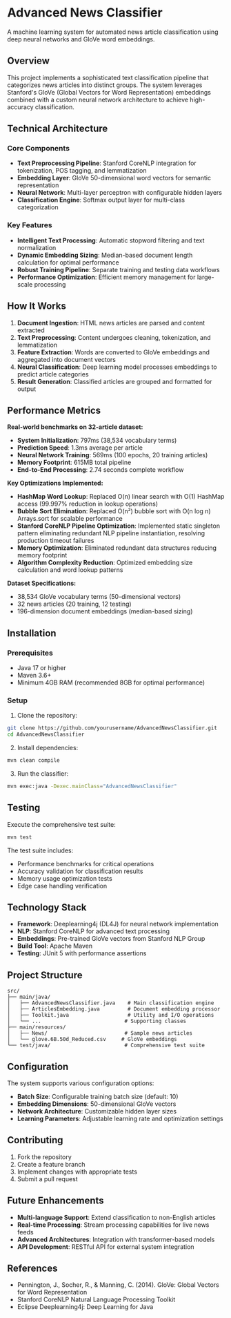 # Advanced News Classifier

A machine learning system for automated news article classification using deep neural networks and GloVe word embeddings.

## Overview

This project implements a sophisticated text classification pipeline that categorizes news articles into distinct groups. The system leverages Stanford's GloVe (Global Vectors for Word Representation) embeddings combined with a custom neural network architecture to achieve high-accuracy classification.

## Technical Architecture

### Core Components

- **Text Preprocessing Pipeline**: Stanford CoreNLP integration for tokenization, POS tagging, and lemmatization
- **Embedding Layer**: GloVe 50-dimensional word vectors for semantic representation
- **Neural Network**: Multi-layer perceptron with configurable hidden layers
- **Classification Engine**: Softmax output layer for multi-class categorization

### Key Features

- **Intelligent Text Processing**: Automatic stopword filtering and text normalization
- **Dynamic Embedding Sizing**: Median-based document length calculation for optimal performance
- **Robust Training Pipeline**: Separate training and testing data workflows
- **Performance Optimization**: Efficient memory management for large-scale processing

## How It Works

1. **Document Ingestion**: HTML news articles are parsed and content extracted
2. **Text Preprocessing**: Content undergoes cleaning, tokenization, and lemmatization
3. **Feature Extraction**: Words are converted to GloVe embeddings and aggregated into document vectors
4. **Neural Classification**: Deep learning model processes embeddings to predict article categories
5. **Result Generation**: Classified articles are grouped and formatted for output

## Performance Metrics

**Real-world benchmarks on 32-article dataset:**

- **System Initialization**: 797ms (38,534 vocabulary terms)
- **Prediction Speed**: 1.3ms average per article  
- **Neural Network Training**: 569ms (100 epochs, 20 training articles)
- **Memory Footprint**: 615MB total pipeline
- **End-to-End Processing**: 2.74 seconds complete workflow

**Key Optimizations Implemented:**
- **HashMap Word Lookup**: Replaced O(n) linear search with O(1) HashMap access (99.997% reduction in lookup operations)
- **Bubble Sort Elimination**: Replaced O(n²) bubble sort with O(n log n) Arrays.sort for scalable performance
- **Stanford CoreNLP Pipeline Optimization**: Implemented static singleton pattern eliminating redundant NLP pipeline instantiation, resolving production timeout failures
- **Memory Optimization**: Eliminated redundant data structures reducing memory footprint
- **Algorithm Complexity Reduction**: Optimized embedding size calculation and word lookup patterns

**Dataset Specifications:**
- 38,534 GloVe vocabulary terms (50-dimensional vectors)
- 32 news articles (20 training, 12 testing)  
- 196-dimension document embeddings (median-based sizing)

## Installation

### Prerequisites

- Java 17 or higher
- Maven 3.6+
- Minimum 4GB RAM (recommended 8GB for optimal performance)

### Setup

1. Clone the repository:
```bash
git clone https://github.com/yourusername/AdvancedNewsClassifier.git
cd AdvancedNewsClassifier
```

2. Install dependencies:
```bash
mvn clean compile
```

3. Run the classifier:
```bash
mvn exec:java -Dexec.mainClass="AdvancedNewsClassifier"
```

## Testing

Execute the comprehensive test suite:
```bash
mvn test
```

The test suite includes:
- Performance benchmarks for critical operations
- Accuracy validation for classification results
- Memory usage optimization tests
- Edge case handling verification

## Technology Stack

- **Framework**: Deeplearning4j (DL4J) for neural network implementation
- **NLP**: Stanford CoreNLP for advanced text processing
- **Embeddings**: Pre-trained GloVe vectors from Stanford NLP Group
- **Build Tool**: Apache Maven
- **Testing**: JUnit 5 with performance assertions

## Project Structure

```
src/
├── main/java/
│   ├── AdvancedNewsClassifier.java    # Main classification engine
│   ├── ArticlesEmbedding.java         # Document embedding processor
│   ├── Toolkit.java                   # Utility and I/O operations
│   └── ...                           # Supporting classes
├── main/resources/
│   ├── News/                         # Sample news articles
│   └── glove.6B.50d_Reduced.csv     # GloVe embeddings
└── test/java/                        # Comprehensive test suite
```

## Configuration

The system supports various configuration options:

- **Batch Size**: Configurable training batch size (default: 10)
- **Embedding Dimensions**: 50-dimensional GloVe vectors
- **Network Architecture**: Customizable hidden layer sizes
- **Learning Parameters**: Adjustable learning rate and optimization settings

## Contributing

1. Fork the repository
2. Create a feature branch
3. Implement changes with appropriate tests
4. Submit a pull request

## Future Enhancements

- **Multi-language Support**: Extend classification to non-English articles
- **Real-time Processing**: Stream processing capabilities for live news feeds
- **Advanced Architectures**: Integration with transformer-based models
- **API Development**: RESTful API for external system integration

## References

- Pennington, J., Socher, R., & Manning, C. (2014). GloVe: Global Vectors for Word Representation
- Stanford CoreNLP Natural Language Processing Toolkit
- Eclipse Deeplearning4j: Deep Learning for Java